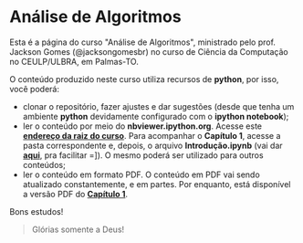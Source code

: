 # Análise de Algoritmos #

Esta é a página do curso "Análise de Algoritmos", ministrado pelo prof. Jackson Gomes (@jacksongomesbr) no curso de Ciência da Computação no CEULP/ULBRA, em Palmas-TO.

O conteúdo produzido neste curso utiliza recursos de **python**, por isso, você poderá:

* clonar o repositório, fazer ajustes e dar sugestões (desde que tenha um ambiente **python** devidamente configurado com o **ipython notebook**);
* ler o conteúdo por meio do **nbviewer.ipython.org**. Acesse este [**endereço da raiz do curso**](http://nbviewer.ipython.org/github/jacksongomesbr/academia-analise-de-algoritmos/tree/master/). Para acompanhar o **Capítulo 1**, acesse a pasta correspondente e, depois, o arquivo **Introdução.ipynb** (vai dar [**aqui**](http://nbviewer.ipython.org/github/jacksongomesbr/academia-analise-de-algoritmos/blob/master/capitulo-1/introducao.ipynb), pra facilitar =]). O mesmo poderá ser utilizado para outros conteúdos;
* ler o conteúdo em formato PDF. O conteúdo em PDF vai sendo atualizado constantemente, e em partes. Por enquanto, está disponível a versão PDF do [**Capítulo 1**](https://github.com/jacksongomesbr/academia-analise-de-algoritmos/raw/master/capitulo-1/introducao.pdf).

Bons estudos!



> Glórias somente a Deus!